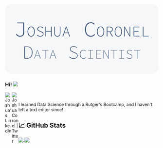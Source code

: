 ![Header](./JoshuaCoronel.png "Header")
### Hi! <img src="https://media.giphy.com/media/hvRJCLFzcasrR4ia7z/giphy.gif" width="25px">
<a href="https://www.linkedin.com/in/joshuacoronel/">
<img align="left" alt="Joshua's LinkedIn" width="22px" src="https://raw.githubusercontent.com/peterthehan/peterthehan/master/assets/linkedin.svge">
</a>
<a href="https://twitter.com/joshiecoronel">
  <img align="left" alt="Joshua Coronel | Twitter" width="22px" src="https://raw.githubusercontent.com/peterthehan/peterthehan/master/assets/twitter.svg" />
</a>
<br />

I learned Data Science through a Rutger's Bootcamp, and I haven't left a text editor since! 

## &#x1f4c8; GitHub Stats
<a href="https://github.com/anuraghazra/github-readme-stats">
  <img align="center" src="https://github-readme-stats.vercel.app/api?username=joshuajonme&count_private=true&show_icons=true&theme=graywhite" />
</a>
<a href="https://github.com/anuraghazra/github-readme-stats">
  <img align="center" src="https://github-readme-stats.vercel.app/api/top-langs/?username=joshuajonme&layout=compact&theme=graywhite" />
</a>
